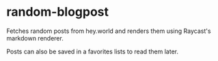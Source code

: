 # random-blogpost

Fetches random posts from hey.world and renders them using Raycast's markdown renderer.

Posts can also be saved in a favorites lists to read them later.